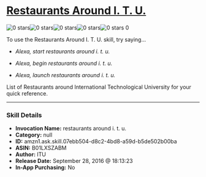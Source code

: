 # [Restaurants Around I. T. U.](http://alexa.amazon.com/#skills/amzn1.ask.skill.07ebb504-d8c2-4bd8-a59d-b5de502b00ba)
![0 stars](../../images/ic_star_border_black_18dp_1x.png)![0 stars](../../images/ic_star_border_black_18dp_1x.png)![0 stars](../../images/ic_star_border_black_18dp_1x.png)![0 stars](../../images/ic_star_border_black_18dp_1x.png)![0 stars](../../images/ic_star_border_black_18dp_1x.png) 0

To use the Restaurants Around I. T. U. skill, try saying...

* *Alexa, start restaurants around i. t. u.*

* *Alexa, begin restaurants around i. t. u.*

* *Alexa,  launch restaurants around i. t. u.*

List of Restaurants around International Technological University for your quick reference.

***

### Skill Details

* **Invocation Name:** restaurants around i. t. u.
* **Category:** null
* **ID:** amzn1.ask.skill.07ebb504-d8c2-4bd8-a59d-b5de502b00ba
* **ASIN:** B01LXSZABM
* **Author:** ITU
* **Release Date:** September 28, 2016 @ 18:13:23
* **In-App Purchasing:** No
